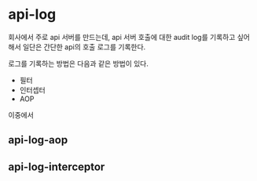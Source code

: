 # api-log
회사에서 주로 api 서버를 만드는데, api 서버 호출에 대한 audit log를 기록하고 싶어해서 일단은 간단한 api의 호출 로그를 기록한다. 

로그를 기록하는 방법은 다음과 같은 방법이 있다.
* 필터
* 인터셉터
* AOP

이중에서 

## api-log-aop
## api-log-interceptor

